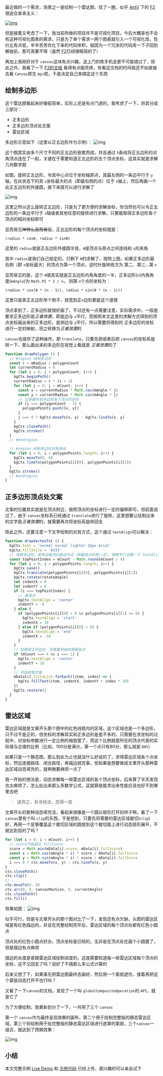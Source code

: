 最近做的一个需求，场景之一是绘制一个雷达图，找了一圈，似乎 [AntV](https://github.com/antvis/) 下的 [F2](https://github.com/antvis/f2) 很适合拿来主义：

[![img](1.gif)](https://antv.alipay.com/zh-cn/f2/3.x/demo/radar/fund-evaluation.html)

但是接着又考虑了一下，我当前所做的项目并不是可视化项目，今后大概率也不会有这种可视化图表的需求，只是为了单个需求一两个图表就引入一个可视化库，性价比有点低，辛辛苦苦优化下来的代码体积，就因为一个冗余的代码库一下子回到解放前，那可真要不得（虽然 [F2](https://github.com/antvis/f2)已经够精简的了）

再加上我刚好对于 `canvas`这块有点兴趣，送上门的练手机会更不可能错过了，除此之外，我看了一下 [F2的文档](https://www.yuque.com/antv/f2/api-index) 看得有点脑壳疼，有看这文档的时间我还不如直接去看 `Canvas`原生 `Api`呢，于是决定自己来搞定这个东西

## 绘制多边形

这个雷达图看起来好像挺简单，实际上还是有点门道的，我考虑了一下，将其分成三部分：

- 正多边形
- 正多边形顶点处文案
- 雷达区域

多边形示意如下（这里以正五边形作为示例）：
![img](2.png)

这个图其实由多个尺寸不同的正五边形嵌套而成，并且通过 `5`条线将正五边形的对角顶点连在了一起，关键在于需要知道正五边形的五个顶点坐标，这其实就是求解几何数学题

如图，旋转正五边形，令其中心点位于坐标轴原点，其最左侧的一条边平行于 `y`轴，在此状态下的其 `x`坐标最大的点（即最右侧的点）位于 `x`轴上，然后再画一个此正五边形的外接圆，接下来就可以进行求解了

![img](3.png)

这里之所以这么旋转正五边形，只是为了更方便的求解坐标，你当然也可以令正五边形的一条边平行于 `x`轴或者其他任意的旋转进行求解，只要能取得正多边形各个顶点的相对坐标即可

显而易见<del>神特么显而易见</del>，正五边形的每个顶点的坐标就是：
```
(radius * cosθ, radius * sinθ)
```
这里的 `radius`就是正五边形外接圆半径，`θ`是顶点与原点之间连线和 `x`的夹角

其中 `radius`是我们自己规定的，只剩下 `θ`的求解了，按照上图，如果正多边形最右侧（即 `x`坐标最大）的顶点为第一个顶点，逆时针旋转依次为 第二、第三...第 `n`

显而易见的是，这个 `θ`值其实就是正五边形内角角度的一半，正多边形(`n`)内角角度(`mAngle`)为 `Math.PI * 2 / n`， 则第 `n`个点的坐标为：
```
(radius * cos(θ * (n - 1)), radius * sin(θ * (n - 1)))
```

这里只是拿正五边形举个例子，放宽到正`n`边形都是这个道理

顶点拿到了，正多边形就很好画了，不过还有一点需要注意，实际需求中，一般是要求正多边形是*正着放置*，即底边与 `x`平行，而按照本文这里的求解方式得到的顶点坐标画出来的正多边形，是侧边与 `y`平行，所以需要将得到的 正多边形的坐标进行一定的映射，将之转换为*正着放置*的

`canvas`也提供了这种操作，即 `translate`，只要先把或者后把 `canvas`的坐标系旋转一下，那么画出来的多边形在视觉上看就是 *正着放置*的了

```js
function drawPolygon () {
  // #region 绘制多边形
  const r = mRadius / polygonCount
  let currentRadius = 0
  for (let i = 0; i < polygonCount; i++) {
    bgCtx.beginPath()
    currentRadius = r * (i + 1)
    for (let j = 0; j < mCount; j++) {
      const x = currentRadius * Math.cos(mAngle * j)
      const y = currentRadius * Math.sin(mAngle * j)
      // 记录最外层多边形各个顶点的坐标
      if (i === polygonCount - 1) {
        polygonPoints.push([x, y])
      }
      j === 0 ? bgCtx.moveTo(x, y) : bgCtx.lineTo(x, y)
    }
    bgCtx.closePath()
    bgCtx.stroke()
  }
  // #endregion

  // #region 绘制多边形对角连线
  for (let i = 0; i < polygonPoints.length; i++) {
    bgCtx.moveTo(0, 0)
    bgCtx.lineTo(polygonPoints[i][0], polygonPoints[i][1])
  }
  bgCtx.stroke()
  // #endregion
}
```

## 正多边形顶点处文案

文案的位置其实就是在顶点附近，按照顶点的坐标进行一定的偏移即可，但前面说过了，由于 `canvas`坐标系已经通过 `translate`进行了旋转，这里想要让绘制出来的文字是*正着放置*的，就需要再次将坐标系旋转回去

除此之外，还要注意一下文字绘制的对其方式，这个通过 `textAlign`可以解决：
```js
function drawVertexTxt () {
  bgCtx.font = 'normal normal lighter 16px Arial'
  bgCtx.fillStyle = '#333'
  // 奇数多边形，距离设备顶边最近的点（即最高点的那一点），需要专门设置一下 textAlign
  const topPointIndex = mCount - Math.round(mCount / 4)
  for (let i = 0; i < polygonPoints.length; i++) {
    bgCtx.save()
    bgCtx.translate(polygonPoints[i][0], polygonPoints[i][1])
    bgCtx.rotate(rotateAngle)
    let indentX = 0
    let indentY = 0
    if (i === topPointIndex) {
      // 最高点
      bgCtx.textAlign = 'center'
      indentY = -8
    } else {
      if (polygonPoints[i][0] > 0 && polygonPoints[i][1] >= 0) {
        bgCtx.textAlign = 'start'
        indentX = 10
      } else if (polygonPoints[i][0] < 0) {
        bgCtx.textAlign = 'end'
        indentX = -10
      }
    }
    // 如果是正四边形，则需要单独处理最低点
    if (mCount === 4 && i === 1) {
      bgCtx.textAlign = 'center'
      indentY = 10
    }
    // 开始绘制文案
    mData[i].titleList.forEach((item, index) => {
      bgCtx.fillText(item, indentX, indentY + index * 20)
    })
    bgCtx.restore()
  }
}
```

## 雷达区域

雷达区域就是文章开头那个图中的红色线框内的区域，这个区域也是一个多边形，只不过不是正的，但坐标的求解其实和正多边形是差不多的，只需要在求坐标的过程中，对坐标参数进行一定比例的缩放罢了，而这个比例就是所在的顶点代表的实际值与总值的比例（比如，100分是满分，第一个点只有80分，那么就是 `80%`）

如果只是一个静态图，那么到此为止也就没什么好说的了，求得雷达区域各个点坐标，然后连接路径、闭合路径，再描边就完事，但如果是想要做成文章开头那种雷达区域动态填充的，就稍微要麻烦一点了

我一开始的想法是，动态求解每一帧雷达区域的各个顶点坐标，后来算了半天发现也太麻烦了，怎么扯出来那么多数学公式，这就算是能求出来性能应该也好不到哪里去吧

>遂弃之，另寻他法，忽得一技

文章开头的那种动态填充法，看起来很像是一个圆以扇形打开的样子啊，看了一下 `canvas`里有个叫 `clip`的东西，于是想到，只要先将需要的雷达区域裁切(`clip`)好，再用一个足够覆盖这个裁切区域的圆放到这个裁切面上进行动态扇形展开，不就达到目的了吗？

```js
for (let i = 0; i < mCount; i++) {
  // score不能超过 fullScore
  score = Math.min(mData[i].score, mData[i].fullScore)
  const x = Math.cos(mAngle * i) * score / mData[i].fullScore
  const y = Math.sin(mAngle * i) * score / mData[i].fullScore
  i === 0 ? ctx.moveTo(x, y) : ctx.lineTo(x, y)
}
ctx.closePath()
ctx.clip()
// ...
ctx.moveTo(0, 0)
ctx.arc(0, 0, canvasMaxSize, 0, currentAngle)
ctx.closePath()
ctx.fill()
```

效果如图：
![img](4.gif)

似乎可行，但是与文章开头的那个图对比了一下，发现还有点欠缺，头图的雷达区域是有红色描边的，并且在完整绘制完毕后，雷达区域的每个顶点处都有红色小圆点

顶点处的红色小圆点好办，顶点坐标是已知的，无非是在顶点处在画个小圆罢了，但是描边有点麻烦

描边的长度是紧跟雷达区域绘制进度的，这就需要知道每一帧雷达区域每个顶点的坐标，这不又回去了吗？说好了不搞那么多公式计算的

后来又想了下，如果事先把雷达图最终态画好，然后用一个蒙层遮住，接着再把这个蒙层动态打开不也行吗？

又看了一下`canvas`的文档，发现了一个叫 `globalCompositeOperation`的 `API`，就是它了

为了方便绘制，我重新划分了一下，一共用了三个 `canvas`

第一个 `canvas`作为最终呈现效果的画布，第二个用于绘制完整版的静态雷达区域，第三个则绘制用于给完整版的静态雷达区域进行遮罩的蒙层，三个`canvas`一组合，就达到了预期效果：

![img](5.gif)

## 小结

本文完整示例 [Live Demo]() 和 [示例代码]() 已经上传，感兴趣的可以亲自试下